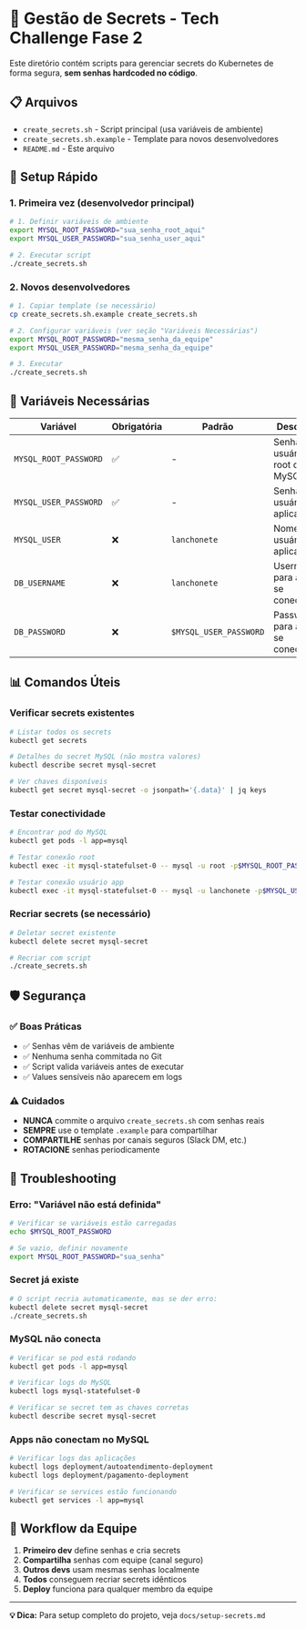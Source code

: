 # 🔐 Gestão de Secrets - Tech Challenge Fase 2

Este diretório contém scripts para gerenciar secrets do Kubernetes de forma segura, **sem senhas hardcoded no código**.

## 📋 Arquivos

- `create_secrets.sh` - Script principal (usa variáveis de ambiente)
- `create_secrets.sh.example` - Template para novos desenvolvedores
- `README.md` - Este arquivo

## 🚀 Setup Rápido

### 1. Primeira vez (desenvolvedor principal)

```bash
# 1. Definir variáveis de ambiente
export MYSQL_ROOT_PASSWORD="sua_senha_root_aqui"
export MYSQL_USER_PASSWORD="sua_senha_user_aqui"

# 2. Executar script
./create_secrets.sh
```

### 2. Novos desenvolvedores

```bash
# 1. Copiar template (se necessário)
cp create_secrets.sh.example create_secrets.sh

# 2. Configurar variáveis (ver seção "Variáveis Necessárias")
export MYSQL_ROOT_PASSWORD="mesma_senha_da_equipe"
export MYSQL_USER_PASSWORD="mesma_senha_da_equipe"

# 3. Executar
./create_secrets.sh
```

## 🔧 Variáveis Necessárias

| Variável | Obrigatória | Padrão | Descrição |
|----------|-------------|---------|-----------|
| `MYSQL_ROOT_PASSWORD` | ✅ | - | Senha do usuário root do MySQL |
| `MYSQL_USER_PASSWORD` | ✅ | - | Senha do usuário da aplicação |
| `MYSQL_USER` | ❌ | `lanchonete` | Nome do usuário da aplicação |
| `DB_USERNAME` | ❌ | `lanchonete` | Username para apps se conectarem |
| `DB_PASSWORD` | ❌ | `$MYSQL_USER_PASSWORD` | Password para apps se conectarem |

## 📊 Comandos Úteis

### Verificar secrets existentes
```bash
# Listar todos os secrets
kubectl get secrets

# Detalhes do secret MySQL (não mostra valores)
kubectl describe secret mysql-secret

# Ver chaves disponíveis
kubectl get secret mysql-secret -o jsonpath='{.data}' | jq keys
```

### Testar conectividade
```bash
# Encontrar pod do MySQL
kubectl get pods -l app=mysql

# Testar conexão root
kubectl exec -it mysql-statefulset-0 -- mysql -u root -p$MYSQL_ROOT_PASSWORD -e "SELECT 'Root OK';"

# Testar conexão usuário app
kubectl exec -it mysql-statefulset-0 -- mysql -u lanchonete -p$MYSQL_USER_PASSWORD -e "SELECT 'App User OK';"
```

### Recriar secrets (se necessário)
```bash
# Deletar secret existente
kubectl delete secret mysql-secret

# Recriar com script
./create_secrets.sh
```

## 🛡️ Segurança

### ✅ Boas Práticas
- ✅ Senhas vêm de variáveis de ambiente
- ✅ Nenhuma senha commitada no Git
- ✅ Script valida variáveis antes de executar
- ✅ Values sensíveis não aparecem em logs

### ⚠️ Cuidados
- **NUNCA** commite o arquivo `create_secrets.sh` com senhas reais
- **SEMPRE** use o template `.example` para compartilhar
- **COMPARTILHE** senhas por canais seguros (Slack DM, etc.)
- **ROTACIONE** senhas periodicamente

## 🐛 Troubleshooting

### Erro: "Variável não está definida"
```bash
# Verificar se variáveis estão carregadas
echo $MYSQL_ROOT_PASSWORD

# Se vazio, definir novamente
export MYSQL_ROOT_PASSWORD="sua_senha"
```

### Secret já existe
```bash
# O script recria automaticamente, mas se der erro:
kubectl delete secret mysql-secret
./create_secrets.sh
```

### MySQL não conecta
```bash
# Verificar se pod está rodando
kubectl get pods -l app=mysql

# Verificar logs do MySQL
kubectl logs mysql-statefulset-0

# Verificar se secret tem as chaves corretas
kubectl describe secret mysql-secret
```

### Apps não conectam no MySQL
```bash
# Verificar logs das aplicações
kubectl logs deployment/autoatendimento-deployment
kubectl logs deployment/pagamento-deployment

# Verificar se services estão funcionando
kubectl get services -l app=mysql
```

## 🔄 Workflow da Equipe

1. **Primeiro dev** define senhas e cria secrets
2. **Compartilha** senhas com equipe (canal seguro)
3. **Outros devs** usam mesmas senhas localmente
4. **Todos** conseguem recriar secrets idênticos
5. **Deploy** funciona para qualquer membro da equipe

---

**💡 Dica:** Para setup completo do projeto, veja `docs/setup-secrets.md`
